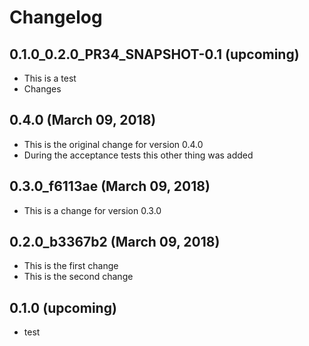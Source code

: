 # Changelog

## 0.1.0_0.2.0_PR34_SNAPSHOT-0.1 (upcoming)

* This is a test
* Changes

## 0.4.0 (March 09, 2018)

* This is the original change for version 0.4.0
* During the acceptance tests this other thing was added

## 0.3.0_f6113ae (March 09, 2018)

* This is a change for version 0.3.0

## 0.2.0_b3367b2 (March 09, 2018)

* This is the first change
* This is the second change

## 0.1.0 (upcoming)

* test
